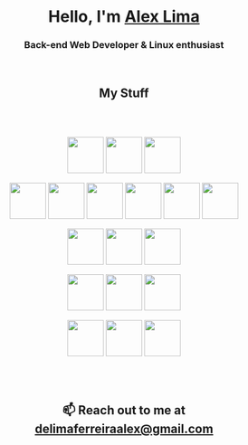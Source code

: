 <h1 align="center">Hello, I'm <a href="https://github.com/luminahi">Alex Lima</a></h1>
<h3 align="center">Back-end Web Developer & Linux enthusiast</h3>

<br/>

<h2 align="center">My Stuff</h2>

<br/>
<br/>

<div>
  <p align="center">
    <img height="64" width="64" 
      src="https://cdn.jsdelivr.net/npm/simple-icons@v10/icons/linux.svg" />
    <img height="64" width="64" 
      src="https://cdn.jsdelivr.net/npm/simple-icons@v10/icons/ubuntu.svg" />
    <img height="64" width="64" 
      src="https://cdn.jsdelivr.net/npm/simple-icons@v10/icons/archlinux.svg" />
  </p>
  
  <p align="center">
    <img height="64" width="64" 
      src="https://cdn.jsdelivr.net/npm/simple-icons@v10/icons/nodedotjs.svg" />
    <img height="64" width="64" 
      src="https://cdn.jsdelivr.net/npm/simple-icons@v10/icons/javascript.svg" />
    <img height="64" width="64" 
      src="https://cdn.jsdelivr.net/npm/simple-icons@v10/icons/typescript.svg" />
    <img height="64" width="64" 
      src="https://cdn.jsdelivr.net/npm/simple-icons@v10/icons/express.svg" />
    <img height="64" width="64" 
      src="https://cdn.jsdelivr.net/npm/simple-icons@v10/icons/jest.svg" />
    <img height="64" width="64" 
      src="https://cdn.jsdelivr.net/npm/simple-icons@v10/icons/react.svg" />
  </p>
  
  <p align="center">
    <img height="64" width="64" 
      src="https://cdn.jsdelivr.net/npm/simple-icons@v10/icons/amazonaws.svg" />
    <img height="64" width="64" 
      src="https://cdn.jsdelivr.net/npm/simple-icons@v10/icons/docker.svg" />
    <img height="64" width="64" 
      src="https://cdn.jsdelivr.net/npm/simple-icons@v10/icons/git.svg" />
  </p>
  
  <p align="center">
    <img height="64" width="64" 
      src="https://cdn.jsdelivr.net/npm/simple-icons@v10/icons/postgresql.svg" />
    <img height="64" width="64" 
      src="https://cdn.jsdelivr.net/npm/simple-icons@v10/icons/mongodb.svg" />
    <img height="64" width="64" 
      src="https://cdn.jsdelivr.net/npm/simple-icons@v10/icons/redis.svg" />
  </p>
</div>

<p align="center">
    <img height="64" width="64" 
      src="https://cdn.jsdelivr.net/npm/simple-icons@v10/icons/c.svg" />
    <img height="64" width="64" 
      src="https://cdn.jsdelivr.net/npm/simple-icons@v10/icons/csharp.svg" />
    <img height="64" width="64" 
      src="https://cdn.jsdelivr.net/npm/simple-icons@v10/icons/unity.svg" />
</p>

<br/>
<br/>

<footer>
  <h2 align="center">📫 Reach out to me at <a href=".">delimaferreiraalex@gmail.com</a></h2>
</footer>
